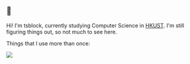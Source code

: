 ## 👋

Hi! I'm tsblock, currently studying Computer Science in [HKUST](https://hkust.edu.hk). I'm still figuring things out, so not much to see here.

Things that I use more than once:

![](https://skillicons.dev/icons?i=python,js,java,cpp,latex,md,obsidian,arch,apple,git,vim)
